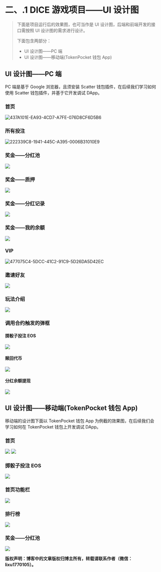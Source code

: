 # 二、.1 DICE 游戏项目——UI 设计图

> 下面是项目运行后的效果图，也可当作是 UI 设计图，后端和前端开发的接口需按照 UI 设计图的需求进行设计。
> 
> 下面包含两部分：
> 
> *   UI 设计图——PC 端
> *   UI 设计图——移动端(TokenPocket 钱包 App)

## UI 设计图——PC 端

PC 端是基于 Google 浏览器，且须安装 Scatter 钱包插件，在后续我们学习如何使用 Scatter 钱包插件，并基于它开发调试 DApp。

### 首页

![437A101E-EA93-4CD7-A7FE-076D8CF6D5B6](img/b8ec9e055f1bbe9a9fd22ef01982f29d.jpg)

### 所有投注

![222339C8-1941-445C-A395-0006B31010E9](img/492a07c98b135a4a56f1086ff4e4609b.jpg)

### 奖金——分红池

![](img/29494c3541721178d85973e75fcdf283.jpg)

### 奖金——质押

![](img/987937d5595cc2ab51e73adec0bce2b7.jpg)

### 奖金——分红记录

![](img/93a80f1840746540016df8630b55abd8.jpg)

### 奖金——我的余额

![](img/11c72940c658ce615ae5aceb70782214.jpg)

### VIP

![477075C4-5DCC-41C2-91C9-5D26DA5D42EC](img/518612c32d1ab7638ab98d2bd706375e.jpg)

### 邀请好友

![](img/6fa3330f6b1312b1cfed9329ec09255e.jpg)

### 玩法介绍

![](img/4981f7e01f8ea7506d411fb9dd2f4ce4.jpg)

### 调用合约触发的弹框

#### 掷骰子投注 EOS

![](img/536bb464e7aecfb549f3f88c015cecf3.jpg)

#### 赎回代币

![](img/b69796eb42a4f01f141fcee9c150f77b.jpg)

#### 分红余额提现

![](img/387b53756c87698f67689e2480061d40.jpg)

## UI 设计图——移动端(TokenPocket 钱包 App)

移动端的设计图下面以 TokenPocket 钱包 App 为例截的效果图，在后续我们会学习如何在 TokenPocket 钱包上开发调试 DApp。

### 首页

![](img/20548cdef0e008cbedc2236fa391cdab.jpg) ![](img/0d322067c5c84644295c1752f1b722da.jpg)

### 掷骰子投注 EOS

![](img/5f0854d3ac7d8d96e655805eefac1fab.jpg)

### 首页功能栏

![](img/8de8c763c9b45456a89eb9a6da828795.jpg)

### 排行榜

![](img/3dccd7feb5bbd42c1b395102b3848781.jpg)

### 奖金——分红池

![](img/5554e4afebf9754dfa7f28a822031c21.jpg)

**版权声明：博客中的文章版权归博主所有，转载请联系作者（微信：lixu1770105）。**